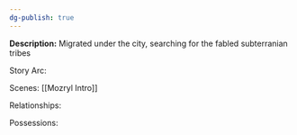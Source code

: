 ```yaml
---
dg-publish: true
---
```

**Description:**
Migrated under the city, searching for the fabled subterranian tribes 

Story Arc:

Scenes:
[[Mozryl Intro]]

Relationships:

Possessions: